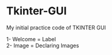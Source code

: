 # Tkinter-GUI
My initial practice code of TKINTER GUI

1- Welcome = Label <br>
2- Image = Declaring Images

